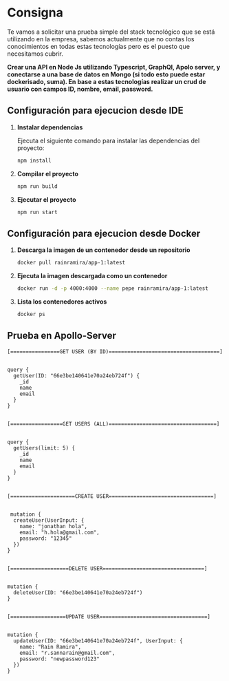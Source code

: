# Consigna

Te vamos a solicitar una prueba simple del stack tecnológico que se está utilizando en la
empresa, sabemos actualmente que no contas los conocimientos en todas estas
tecnologías pero es el puesto que necesitamos cubrir.

**Crear una API en Node Js utilizando Typescript, GraphQl, Apolo server, y conectarse a una
base de datos en Mongo (si todo esto puede estar dockerisado, suma). En base a estas
tecnologías realizar un crud de usuario con campos ID, nombre, email, password.**


## Configuración para ejecucion desde IDE

1. **Instalar dependencias**

   Ejecuta el siguiente comando para instalar las dependencias del proyecto:

   ```bash
   npm install

2. **Compilar el proyecto**
   ```bash
   npm run build

3. **Ejecutar el proyecto**
   ```bash
   npm run start


## Configuración para ejecucion desde Docker

1. **Descarga la imagen de un contenedor desde un repositorio**
   ```bash
   docker pull rainramira/app-1:latest

2. **Ejecuta la imagen descargada como un contenedor**
   ```bash
   docker run -d -p 4000:4000 --name pepe rainramira/app-1:latest

3. **Lista los contenedores activos**
   ```bash
   docker ps


## Prueba en Apollo-Server
```
[================GET USER (BY ID)====================================]


query {
  getUser(ID: "66e3be140641e70a24eb724f") {
    _id
    name
    email
  }
}


[=================GET USERS (ALL)===================================]


query {
  getUsers(limit: 5) {
    _id
    name
    email
  }
}


[=====================CREATE USER==================================]


 mutation {
  createUser(UserInput: {
    name: "jonathan hola",
    email: "h.hola@gmail.com",
    password: "12345"
  })
}


[===================DELETE USER=================================]


mutation {
  deleteUser(ID: "66e3be140641e70a24eb724f")
}


[==================UPDATE USER===================================]


mutation {
  updateUser(ID: "66e3be140641e70a24eb724f", UserInput: {
    name: "Rain Ramira",
    email: "r.sannarain@gmail.com",
    password: "newpassword123"
  })
}
